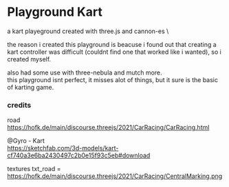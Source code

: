 # Playground Kart

a kart playeground created with three.js and cannon-es \

the reason i created this playground is beacuse i found out that creating a kart controller was difficult (couldnt find one that worked like i wanted), so i created myself.

also had some use with three-nebula and mutch more. \
this playground isnt perfect, it misses alot of things, but it sure is the basic of karting game.

### credits

road
https://hofk.de/main/discourse.threejs/2021/CarRacing/CarRacing.html

@Gyro - Kart \
https://sketchfab.com/3d-models/kart-cf740a3e6ba2430497c2b0e15f93c5eb#download

textures
txt_road = https://hofk.de/main/discourse.threejs/2021/CarRacing/CentralMarking.png
